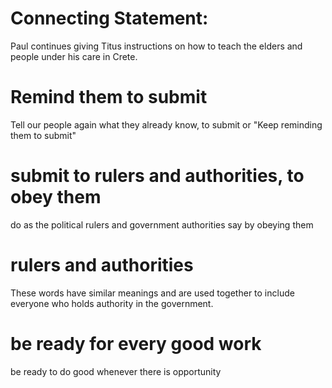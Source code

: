 
# Connecting Statement:
Paul continues giving Titus instructions on how to teach the elders and people under his care in Crete.

# Remind them to submit
Tell our people again what they already know, to submit or "Keep reminding them to submit"

# submit to rulers and authorities, to obey them
do as the political rulers and government authorities say by obeying them

# rulers and authorities
These words have similar meanings and are used together to include everyone who holds authority in the government.

# be ready for every good work
be ready to do good whenever there is opportunity